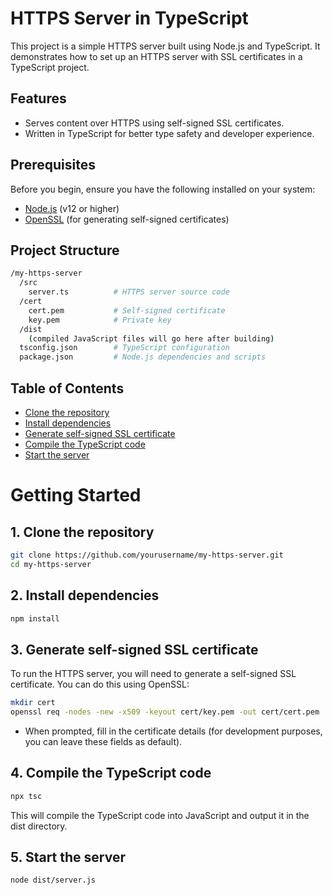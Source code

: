# HTTPS Server in TypeScript

This project is a simple HTTPS server built using Node.js and TypeScript. It demonstrates how to set up an HTTPS server with SSL certificates in a TypeScript project.

## Features
- Serves content over HTTPS using self-signed SSL certificates.
- Written in TypeScript for better type safety and developer experience.

## Prerequisites

Before you begin, ensure you have the following installed on your system:
- [Node.js](https://nodejs.org/) (v12 or higher)
- [OpenSSL](https://www.openssl.org/) (for generating self-signed certificates)

## Project Structure

```bash
/my-https-server
  /src
    server.ts          # HTTPS server source code
  /cert
    cert.pem           # Self-signed certificate
    key.pem            # Private key
  /dist
    (compiled JavaScript files will go here after building)
  tsconfig.json        # TypeScript configuration
  package.json         # Node.js dependencies and scripts

```
## Table of Contents
- [Clone the repository](#clone-the-repository)
- [Install dependencies](#install-dependencies)
- [Generate self-signed SSL certificate](#generate-self-signed-ssl-certificate)
- [Compile the TypeScript code](#compile-the-typeScript-code)
- [Start the server](#start-the-server)

# Getting Started

## 1. Clone the repository
```bash
git clone https://github.com/yourusername/my-https-server.git
cd my-https-server
```

## 2. Install dependencies
```bash
npm install
```
## 3. Generate self-signed SSL certificate
To run the HTTPS server, you will need to generate a self-signed SSL certificate. You can do this using OpenSSL:
```bash
mkdir cert
openssl req -nodes -new -x509 -keyout cert/key.pem -out cert/cert.pem
```
- When prompted, fill in the certificate details (for development purposes, you can leave these fields as default).

## 4. Compile the TypeScript code
```bash
npx tsc
```
This will compile the TypeScript code into JavaScript and output it in the dist directory.

## 5. Start the server
```bash
node dist/server.js
```
